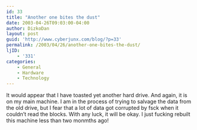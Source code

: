 ```yaml
---
id: 33
title: "Another one bites the dust"
date: 2003-04-26T09:03:00-04:00
author: DizkoDan
layout: post
guid: 'http://www.cyberjunx.com/blog/?p=33'
permalink: /2003/04/26/another-one-bites-the-dust/
ljID:
    - '331'
categories:
    - General
    - Hardware
    - Technology
---
```


It would appear that I have toasted yet another hard drive. And again, it is on my main machine. I am in the process of trying to salvage the data from the old drive, but I fear that a lot of data got corrupted by fsck when it couldn’t read the blocks. With any luck, it will be okay. I just fucking rebuilt this machine less than two monmths ago!